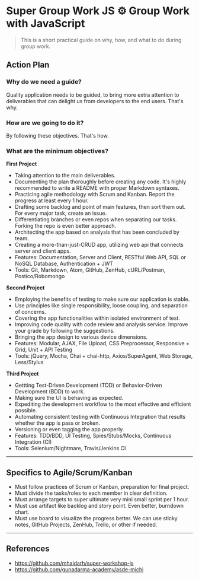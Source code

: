 # Super Group Work JS :gear: Group Work with JavaScript

> This is a short practical guide on why, how, and what to do during group work.

## Action Plan

### Why do we need a guide?

Quality application needs to be guided, to bring more extra attention to deliverables that can delight us from developers to the end users. That's why.

### How are we going to do it?

By following these objectives. That's how.

### What are the minimum objectives?

**First Project**

- Taking attention to the main deliverables.
- Documenting the plan thoroughly before creating any code. It's highly recommended to write a README with proper Markdown syntaxes.
- Practicing agile methodology with Scrum and Kanban. Report the progress at least every 1 hour.
- Drafting some backlog and point of main features, then sort them out. For every major task, create an issue.
- Differentiating branches or even repos when separating our tasks. Forking the repo is even better approach.
- Architecting the app based on analysis that has been concluded by team.
- Creating a more-than-just-CRUD app, utilizing web api that connects server and client apps.
- Features: Documentation, Server and Client, RESTful Web API, SQL or NoSQL Database, Authentication + JWT
- Tools: Git, Markdown, Atom, GitHub, ZenHub, cURL/Postman, Postico/Robomongo

**Second Project**

- Employing the benefits of testing to make sure our application is stable.
- Use principles like single responsibility, loose coupling, and separation of concerns.
- Covering the app functionalities within isolated environment of test.
- Improving code quality with code review and analysis service. Improve your grade by following the suggestions.
- Bringing the app design to various device dimensions.
- Features: Modular, AJAX, File Upload, CSS Preprocessor, Responsive + Grid, Unit + API Testing
- Tools: jQuery, Mocha, Chai + chai-http, Axios/SuperAgent, Web Storage, Less/Stylus

**Third Project**

- Gettting Test-Driven Development (TDD) or Behavior-Driven Development (BDD) to work.
- Making sure the UI is behaving as expected.
- Expediting the development workflow to the most effective and efficient possible.
- Automating consistent testing with Continuous Integration that results whether the app is pass or broken.
- Versioning or even tagging the app properly.
- Features: TDD/BDD, UI Testing, Spies/Stubs/Mocks, Continuous Integration (CI)
- Tools: Selenium/Nightmare, Travis/Jenkins CI

--------------------------------------------------------------------------------

## Specifics to Agile/Scrum/Kanban

- Must follow practices of Scrum or Kanban, preparation for final project.
- Must divide the tasks/roles to each member in clear definition.
- Must arrange targets to super ultimate very mini small sprint per 1 hour.
- Must use artifact like backlog and story point. Even better, burndown chart.
- Must use board to visualize the progress better. We can use sticky notes, GitHub Projects, ZenHub, Trello, or other if needed.

--------------------------------------------------------------------------------

## References

- https://github.com/mhaidarh/super-workshop-js
- https://github.com/gunadarma-academy/asde-michi
